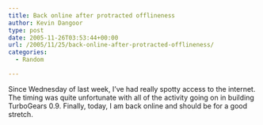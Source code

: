 ```yaml
---
title: Back online after protracted offlineness
author: Kevin Dangoor
type: post
date: 2005-11-26T03:53:44+00:00
url: /2005/11/25/back-online-after-protracted-offlineness/
categories:
  - Random

---
```

Since Wednesday of last week, I&#8217;ve had really spotty access to the internet. The timing was quite unfortunate with all of the activity going on in building TurboGears 0.9. Finally, today, I am back online and should be for a good stretch.